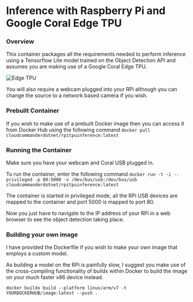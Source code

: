 # Inference with Raspberry Pi and Google Coral Edge TPU

### Overview
This container packages all the requirements needed to perform inference using a Tensorflow Lite model trained on the Object Detection API and assumes you are making use of a Google Coral Edge TPU. 

![Edge TPU](https://lh3.googleusercontent.com/vvBAqSnXyg3h9yS0JLyVehhV-e__3NFbZ6q7Ft-rEZp-9wDTVZ49yjuYJwfa4jQZ-RVnChHMr-DDC0T_fTxVyQg3iBMD-icMQooD6A=w630-rw)

You will also require a webcam plugged into your RPi although you can change the source to a network based camera if you wish.

### Prebuilt Container
If you wish to make use of a prebuilt Docker image then you can access it from Docker Hub using the following command
`docker pull cloudcommanderdotnet/rpitpuinference:latest`

### Running the Container
Make sure you have your webcam and Coral USB plugged in.

To run the container, enter the following command
`docker run -t -i --privileged -p 80:5000 -v /dev/bus/usb:/dev/bus/usb cloudcommanderdotnet/rpitpuinference:latest`

The container is started in privileged mode, all the RPi USB devices are mapped to the container and port 5000 is mapped to port 80.

Now you just have to navigate to the IP address of your RPi in a web browser to see the object detection taking place.

### Building your own image
I have provided the Dockerfile if you wish to make your own image that employs a custom model.

As building a model on the RPi is painfully slow, I suggest you make use of the cross-compiling functionality of buildx within Docker to build the image on your much faster x86 device instead.

`docker buildx build --platform linux/arm/v7 -t YOURDOCKERHUB/image:latest --push . `

